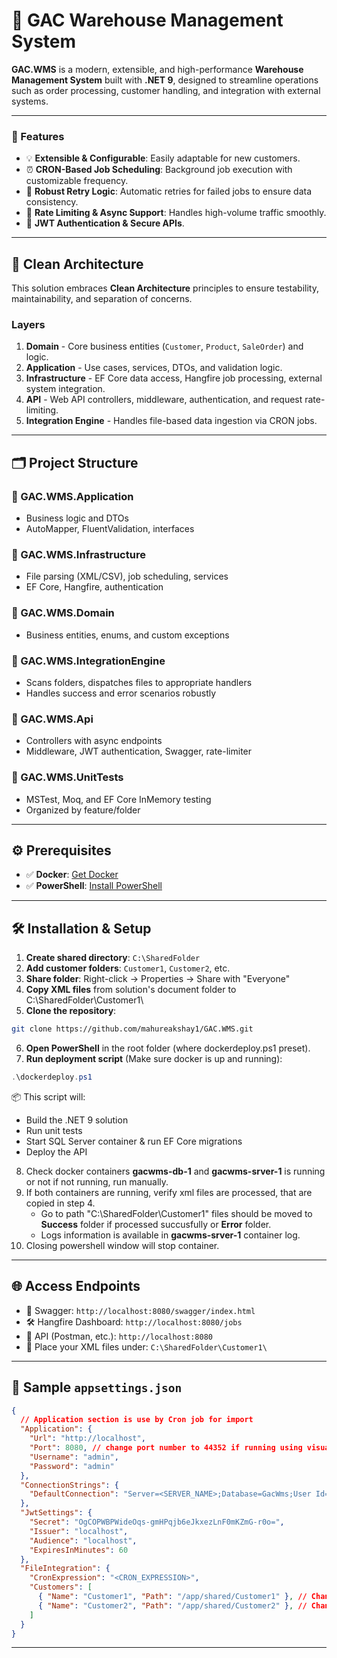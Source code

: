 # 🚚 GAC Warehouse Management System

**GAC.WMS** is a modern, extensible, and high-performance **Warehouse Management System** built with **.NET 9**, designed to streamline operations such as order processing, customer handling, and integration with external systems.

---

### 🌟 Features

- 💡 **Extensible & Configurable**: Easily adaptable for new customers.
- ⏰ **CRON-Based Job Scheduling**: Background job execution with customizable frequency.
- 🔁 **Robust Retry Logic**: Automatic retries for failed jobs to ensure data consistency.
- 🚀 **Rate Limiting & Async Support**: Handles high-volume traffic smoothly.
- 🔐 **JWT Authentication & Secure APIs**.

---

## 🧱 Clean Architecture

This solution embraces **Clean Architecture** principles to ensure testability, maintainability, and separation of concerns.

### Layers

1. **Domain** - Core business entities (`Customer`, `Product`, `SaleOrder`) and logic.
2. **Application** - Use cases, services, DTOs, and validation logic.
3. **Infrastructure** - EF Core data access, Hangfire job processing, external system integration.
4. **API** - Web API controllers, middleware, authentication, and request rate-limiting.
5. **Integration Engine** - Handles file-based data ingestion via CRON jobs.

---

## 🗂️ Project Structure

### 📁 GAC.WMS.Application
- Business logic and DTOs
- AutoMapper, FluentValidation, interfaces

### 📁 GAC.WMS.Infrastructure
- File parsing (XML/CSV), job scheduling, services
- EF Core, Hangfire, authentication

### 📁 GAC.WMS.Domain
- Business entities, enums, and custom exceptions

### 📁 GAC.WMS.IntegrationEngine
- Scans folders, dispatches files to appropriate handlers
- Handles success and error scenarios robustly

### 📁 GAC.WMS.Api
- Controllers with async endpoints
- Middleware, JWT authentication, Swagger, rate-limiter

### 📁 GAC.WMS.UnitTests
- MSTest, Moq, and EF Core InMemory testing
- Organized by feature/folder

---

## ⚙️ Prerequisites

- ✅ **Docker**: [Get Docker](https://docs.docker.com/get-docker/)
- ✅ **PowerShell**: [Install PowerShell](https://learn.microsoft.com/en-us/powershell/scripting/install/installing-powershell)

---

## 🛠️ Installation & Setup

1. **Create shared directory**: `C:\SharedFolder`
2. **Add customer folders**: `Customer1`, `Customer2`, etc.
3. **Share folder**: Right-click → Properties → Share with "Everyone"
4. **Copy XML files** from solution's document folder to C:\SharedFolder\Customer1\
5. **Clone the repository**:

```bash
git clone https://github.com/mahureakshay1/GAC.WMS.git
```

6. **Open PowerShell** in the root folder (where dockerdeploy.ps1 preset).
7. **Run deployment script** (Make sure docker is up and running):

```powershell
.\dockerdeploy.ps1
```

   📦 This script will:
   - Build the .NET 9 solution
   - Run unit tests
   - Start SQL Server container & run EF Core migrations
   - Deploy the API
8. Check docker containers **gacwms-db-1** and **gacwms-srver-1** is running or not if not running, run manually.
9. If both containers are running, verify xml files are processed, that are copied in step 4.
   - Go to path "C:\SharedFolder\Customer1\" files should be moved to **Success** folder if processed succusfully or **Error** folder.
   - Logs information is available in **gacwms-srver-1** container log.
10. Closing powershell window will stop container.

---

## 🌐 Access Endpoints

- 🧪 Swagger: `http://localhost:8080/swagger/index.html`
- 🛠️ Hangfire Dashboard: `http://localhost:8080/jobs`
- 🔁 API (Postman, etc.): `http://localhost:8080`
- 📂 Place your XML files under: `C:\SharedFolder\Customer1\`

---

## 🧾 Sample `appsettings.json`

```json
{
  // Application section is use by Cron job for import 
  "Application": {
    "Url": "http://localhost",
    "Port": 8080, // change port number to 44352 if running using visual studio
    "Username": "admin",
    "Password": "admin"
  },
  "ConnectionStrings": {
    "DefaultConnection": "Server=<SERVER_NAME>;Database=GacWms;User Id=sa;Password=<PASSWORD>;TrustServerCertificate=True;"
  },
  "JwtSettings": {
    "Secret": "OgCOPWBPWideOqs-gmHPqjb6eJkxezLnF0mKZmG-r0o=",
    "Issuer": "localhost",
    "Audience": "localhost",
    "ExpiresInMinutes": 60
  },
  "FileIntegration": {
    "CronExpression": "<CRON_EXPRESSION>",
    "Customers": [
      { "Name": "Customer1", "Path": "/app/shared/Customer1" }, // Change this path \\<SERVER>\SharedFolder\Customer1 to if running on visual studio
      { "Name": "Customer2", "Path": "/app/shared/Customer2" }, // Change this path \\<SERVER>\SharedFolder\Customer1to if running on visual studio
    ]
  }
}
```

---

